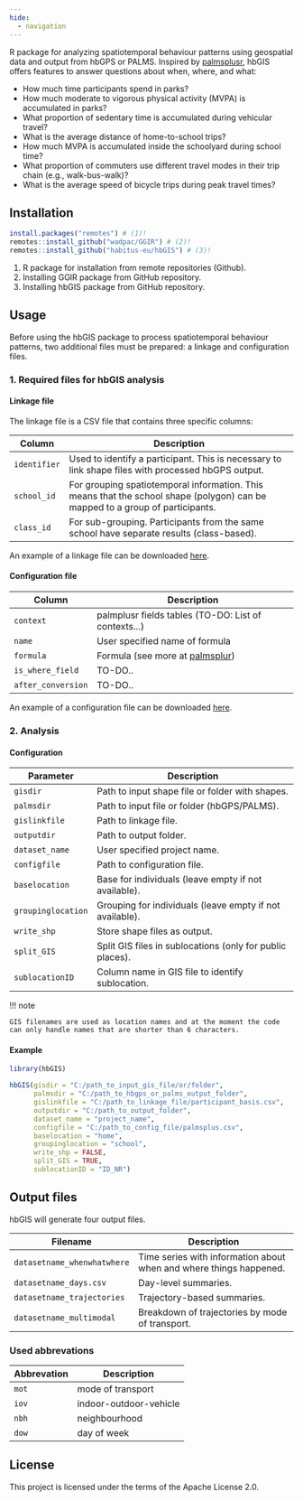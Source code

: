 ```yaml
---
hide:
  - navigation
---
```


R package for analyzing spatiotemporal behaviour patterns using geospatial data and output from hbGPS or PALMS. Inspired by [palmsplusr](https://thets.github.io/palmsplusr), hbGIS offers features to answer questions about when, where, and what:

- How much time participants spend in parks?
- How much moderate to vigorous physical activity (MVPA) is accumulated in parks?
- What proportion of sedentary time is accumulated during vehicular travel?
- What is the average distance of home-to-school trips?
- How much MVPA is accumulated inside the schoolyard during school time?
- What proportion of commuters use different travel modes in their trip chain (e.g., walk-bus-walk)?
- What is the average speed of bicycle trips during peak travel times?

## Installation

``` r
install.packages("remotes") # (1)!
remotes::install_github("wadpac/GGIR") # (2)!
remotes::install_github("habitus-eu/hbGIS") # (3)!
```

1. R package for installation from remote repositories (Github).
2. Installing GGIR package from GitHub repository.
3. Installing hbGIS package from GitHub repository.

## Usage

Before using the hbGIS package to process spatiotemporal behaviour patterns, two additional files must be prepared: a linkage and configuration files.

### 1. Required files for hbGIS analysis
#### Linkage file

The linkage file is a CSV file that contains three specific columns:

| Column               | Description                                                                                                                                       |
| ---------------------| ------------------------------------------------------------------------------------------------------------------------------------------------- |
| `identifier`         | Used to identify a participant. This is necessary to link shape files with processed hbGPS output.                                                |
| `school_id`          | For grouping spatiotemporal information. This means that the school shape (polygon) can be mapped to a group of participants.                     |
| `class_id`           | For sub-grouping. Participants from the same school have separate results (class-based).                                                          |

An example of a linkage file can be downloaded [here](#).

#### Configuration file

| Column             | Description                                                                                                                                       |
| -------------------| ------------------------------------------------------------------------------------------------------------------------------------------------- |
| `context`          | palmplusr fields tables (TO-DO: List of contexts...)                                                                                              |
| `name`             | User specified name of formula                                                                                                                    |
| `formula`          | Formula (see more at [palmsplur](https://thets.github.io/palmsplusr/articles/article-3-building-formulas.html))                                   |
| `is_where_field`   | TO-DO..                                                                                                                                           |
| `after_conversion` | TO-DO..                                                                                                                                           |

An example of a configuration file can be downloaded [here](#).

### 2. Analysis
#### Configuration

| Parameter               | Description                                                                                                                                       |
| ----------------------- | ------------------------------------------------------------------------------------------------------------------------------------------------- |
| `gisdir`                | Path to input shape file or folder with shapes.                                                                                                   |
| `palmsdir`              | Path to input file or folder (hbGPS/PALMS).                                                                                                       |
| `gislinkfile`           | Path to linkage file.                                                                                                                             |
| `outputdir`             | Path to output folder.                                                                                                                            |
| `dataset_name`          | User specified project name.                                                                                                                      |
| `configfile`            | Path to configuration file.                                                                                                                       |
| `baselocation`          | Base for individuals (leave empty if not available).                                                                                              |
| `groupinglocation`      | Grouping for individuals (leave empty if not available).                                                                                          |
| `write_shp`             | Store shape files as output.                                                                                                                      |
| `split_GIS`             | Split GIS files in sublocations (only for public places).                                                                                         |
| `sublocationID`         | Column name in GIS file to identify sublocation.                                                                                                  |


!!! note

    GIS filenames are used as location names and at the moment the code can only handle names that are shorter than 6 characters.

#### Example

``` r
library(hbGIS)

hbGIS(gisdir = "C:/path_to_input_gis_file/or/folder",
      palmsdir = "C:/path_to_hbgps_or_palms_output_folder",
      gislinkfile = "C:/path_to_linkage_file/participant_basis.csv",
      outputdir = "C:/path_to_output_folder",
      dataset_name = "project_name",
      configfile = "C:/path_to_config_file/palmsplus.csv",
      baselocation = "home",
      groupinglocation = "school",
      write_shp = FALSE, 
      split_GIS = TRUE, 
      sublocationID = "ID_NR")
```

## Output files

hbGIS will generate four output files.

| Filename                    | Description                                                        |
| --------------------------- | ------------------------------------------------------------------ |
| `datasetname_whenwhatwhere` | Time series with information about when and where things happened. |
| `datasetname_days.csv`      | Day-level summaries.                                               |
| `datasetname_trajectories`  | Trajectory-based summaries.                                        |
| `datasetname_multimodal`    | Breakdown of trajectories by mode of transport.                    |

### Used abbrevations

| Abbrevation | Description      |
| ------------- | -------------- |
| `mot` | mode of transport      |
| `iov` | indoor-outdoor-vehicle |
| `nbh` | neighbourhood          |
| `dow` | day of week            |

## License

This project is licensed under the terms of the Apache License 2.0.